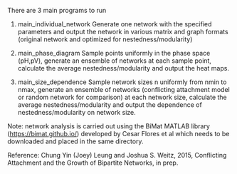 There are 3 main programs to run

1.	main_individual_network
Generate one network with the specified parameters and output the network in various matrix and graph formats (original network and optimized for nestedness/modularity)

2.	main_phase_diagram
Sample points uniformly in the phase space (pH,pV), generate an ensemble of networks at each sample point, calculate the average nestedness/modularity and output the heat maps.

3.	main_size_dependence
Sample network sizes n uniformly from nmin to nmax, generate an ensemble of networks (conflicting attachment model or random network for comparison) at each network size, calculate the average nestedness/modularity and output the dependence of nestedness/modularity on network size.

Note: network analysis is carried out using the BiMat MATLAB library (https://bimat.github.io/) developed by Cesar Flores et al which needs to be downloaded and placed in the same directory.

Reference: 
Chung Yin (Joey) Leung and Joshua S. Weitz, 2015, Conflicting Attachment and the Growth of Bipartite Networks, in prep.